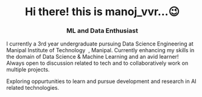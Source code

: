 <h1 align="center">  Hi there! this is manoj_vvr...😉 </h1>
<h3 align="center"> ML and Data Enthusiast </h2>
I currently a 3rd year undergraduate pursuing Data Science Engineering at Manipal Institute of Technology <img src="https://user-images.githubusercontent.com/75264791/190741412-426f779d-742f-4561-9067-cd12e771d27b.png" alt="">
, Manipal. 
Currently enhancing my skills in the domain of Data Science & Machine Learning and an avid learner! Always open to discussion related to tech and to collaboratively work on multiple projects.

Exploring oppurtunities to learn and pursue development and research in AI related technologies.

<!--
**manoj24vvr/manoj24vvr** is a ✨ _special_ ✨ repository because its `README.md` (this file) appears on your GitHub profile.

Here are some ideas to get you started:

- 🔭 I’m currently working on ...
- 🌱 I’m currently learning ...
- 👯 I’m looking to collaborate on ...
- 🤔 I’m looking for help with ...
- 💬 Ask me about ...
- 📫 How to reach me: ...
- 😄 Pronouns: ...
- ⚡ Fun fact: ...
-->
